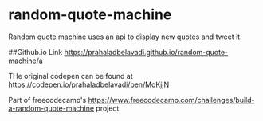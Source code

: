 # random-quote-machine
Random quote machine uses an api to display new quotes and tweet it.

##Github.io Link
https://prahaladbelavadi.github.io/random-quote-machine/a

THe original codepen can be found at https://codepen.io/prahaladbelavadi/pen/MoKjjN 

Part of freecodecamp's https://www.freecodecamp.com/challenges/build-a-random-quote-machine project
